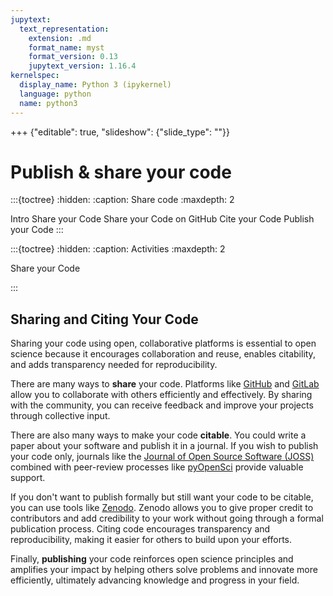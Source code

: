 ```yaml
---
jupytext:
  text_representation:
    extension: .md
    format_name: myst
    format_version: 0.13
    jupytext_version: 1.16.4
kernelspec:
  display_name: Python 3 (ipykernel)
  language: python
  name: python3
---
```


+++ {"editable": true, "slideshow": {"slide_type": ""}}

# Publish & share your code

:::{toctree}
:hidden:
:caption: Share code
:maxdepth: 2

Intro <self>
Share your Code <share-code>
Share your Code on GitHub <share-code-github>
Cite your Code <cite-code>
Publish your Code <publish-code>
:::

:::{toctree}
:hidden:
:caption: Activities 
:maxdepth: 2


Share your Code <activity-1-share-code>

:::

## Sharing and Citing Your Code

Sharing your code using open, collaborative platforms is essential to open science because it encourages collaboration and reuse, enables citability, and adds transparency needed for reproducibility. 

There are many ways to **share** your code. Platforms like [GitHub](https://github.com) and [GitLab](https://gitlab.com) allow you to collaborate with others efficiently and effectively. By sharing with the community, you can receive feedback and improve your projects through collective input.

There are also many ways to make your code **citable**. You could write a paper about your software and publish it in a journal. If you wish to publish your code only, journals like the [Journal of Open Source Software (JOSS)](https://joss.theoj.org/) combined with peer-review processes like [pyOpenSci](https://www.pyopensci.org/) provide valuable support.

If you don't want to publish formally but still want your code to be citable, you can use tools like [Zenodo](https://zenodo.org/). Zenodo allows you to give proper credit to contributors and add credibility to your work without going through a formal publication process. Citing code encourages transparency and reproducibility, making it easier for others to build upon your efforts.

Finally, **publishing** your code reinforces open science principles and amplifies your impact by helping others solve problems and innovate more efficiently, ultimately advancing knowledge and progress in your field.
